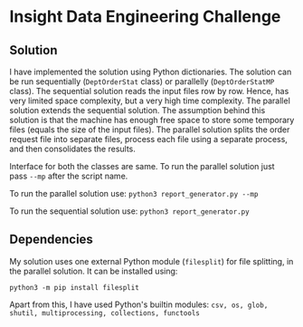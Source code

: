 # Insight Data Engineering Challenge

## Solution
I have implemented the solution using Python dictionaries. The solution can be run sequentially (`DeptOrderStat` class) or parallelly (`DeptOrderStatMP` class). The sequential solution reads the input files row by row. Hence, has very limited space complexity, but a very high time complexity. The parallel solution extends the sequential solution. The assumption behind this solution is that the machine has enough free space to store some temporary files (equals the size of the input files). The parallel solution splits the order request file into separate files, process each file using a separate process, and then consolidates the results.

Interface for both the classes are same. To run the parallel solution just pass `--mp` after the script name.

To run the parallel solution use:
`python3 report_generator.py --mp`

To run the sequential solution use:
`python3 report_generator.py`

## Dependencies
My solution uses one external Python module (`filesplit`) for file splitting, in the parallel solution. It can be installed using:

`python3 -m pip install filesplit`

Apart from this, I have used Python's builtin modules:
`csv, os, glob, shutil, multiprocessing, collections, functools`




